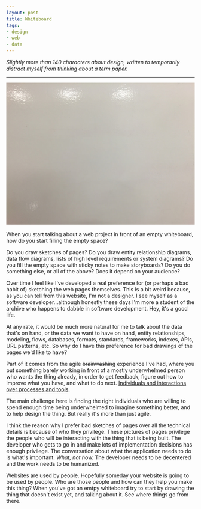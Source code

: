 ```yaml
---
layout: post
title: Whiteboard
tags:
- design
- web
- data
---
```


*Slightly more than 140 characters about design, written to temporarily distract
myself from thinking about a term paper.*

---

<a href="https://www.flickr.com/photos/inkdroid/26327446644/in/dateposted/"><img class="img-responsive" src="/images/whiteboard.jpg"></a>

When you start talking about a web project in front of an empty whiteboard, how
do you start filling the empty space?

Do you draw sketches of pages? Do you draw entity relationship diagrams, data
flow diagrams, lists of high level requirements or system diagrams?  Do you fill
the empty space with sticky notes to make storyboards?  Do you do something
else, or all of the above? Does it depend on your audience?

Over time I feel like I've developed a real preference for (or perhaps a
bad habit of) sketching the web pages themselves. This is a
bit weird because, as you can tell from this website, I'm not a designer. I see
myself as a software developer...although honestly these days I'm more a student
of the archive who happens to dabble in software development. Hey, it's a good
life.

At any rate, it would be much more natural for me to talk about the data that's
on hand, or the data we want to have on hand, entity relationships, modeling,
flows, databases, formats, standards, frameworks, indexes, APIs, URL patterns,
etc. So why do I have this preference for bad drawings of the pages we'd like 
to have?

Part of it comes from the agile <strike>brainwashing</strike> experience I've
had, where you put something barely working in front of a mostly underwhelmed
person who wants the thing already, in order to get feedback, figure out how to
improve what you have, and what to do next. [Individuals and interactions over
processes and tools].

The main challenge here is finding the right individuals
who are willing to spend enough time being underwhelmed to imagine something
better, and to help design the thing. But really it's more than just agile.

I think the reason why I prefer bad sketches of pages over all the technical
details is because of who they privilege. These pictures of pages privilege the
people who will be interacting with the thing that is being built. The developer
who gets to go in and make lots of implementation decisions has enough
privilege. The conversation about what the application needs to do is what's
important. *What, not how.* The developer needs to be decentered and the work
needs to be humanized.

Websites are used by people. Hopefully someday your website is going to be used
by people. Who are those people and how can they help you make this thing? When
you've got an emtpy whiteboard try to start by drawing the thing that doesn't 
exist yet, and talking about it. See where things go from there.

[Individuals and interactions over processes and tools]: http://www.agilemanifesto.org/
